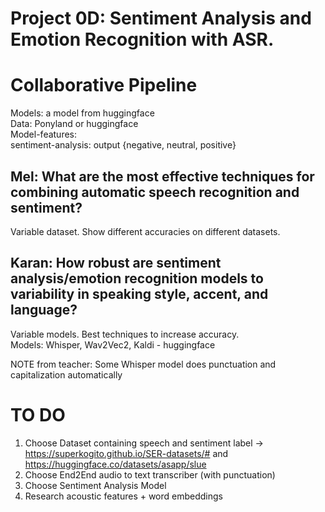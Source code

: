 # Project 0D: Sentiment Analysis and Emotion Recognition with ASR.
# Collaborative Pipeline
Models: a model from huggingface  
Data: Ponyland or huggingface  
Model-features:  
sentiment-analysis: output {negative, neutral, positive}

## Mel: What are the most effective techniques for combining automatic speech recognition and sentiment?
Variable dataset. Show different accuracies on different datasets.

## Karan: How robust are sentiment analysis/emotion recognition models to variability in speaking style, accent, and language? 
Variable models. Best techniques to increase accuracy.  
Models: Whisper, Wav2Vec2, Kaldi - huggingface

NOTE from teacher: Some Whisper model does punctuation and capitalization automatically

# TO DO
1. Choose Dataset containing speech and sentiment label -> https://superkogito.github.io/SER-datasets/# and https://huggingface.co/datasets/asapp/slue
2. Choose End2End audio to text transcriber (with punctuation)
3. Choose Sentiment Analysis Model
4. Research acoustic features + word embeddings
